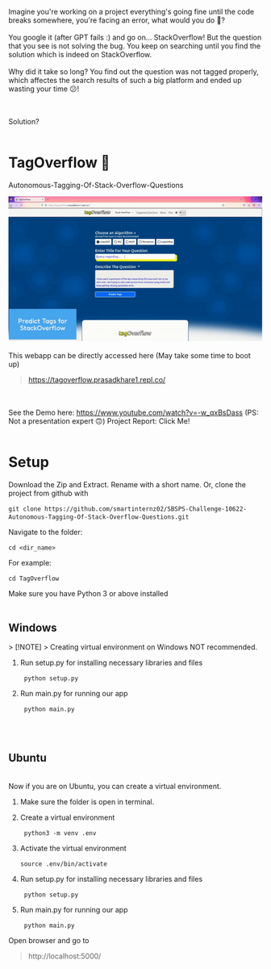 Imagine you're working on a project everything's going fine until the code breaks somewhere, you're facing an error, what would you do 🤔?<br><br>
You google it (after GPT fails :) and go on... StackOverflow! But the question that you see is not solving the bug. You keep on searching until you find the solution which is indeed on StackOverflow.<br><br>
Why did it take so long? You find out the question was not tagged properly, which affectes the search results of such a big platform and ended up wasting your time 😕!

<br><br>
Solution?
<br><br>
# TagOverflow 💯
Autonomous-Tagging-Of-Stack-Overflow-Questions
<br>

![](https://github.com/smartinternz02/SBSPS-Challenge-10622-Autonomous-Tagging-Of-Stack-Overflow-Questions/blob/main/static/ezgif-1-ec2230e892.gif)
<br>
<br>
This webapp can be directly accessed here (May take some time to boot up)

> https://tagoverflow.prasadkhare1.repl.co/

<br><br>
See the Demo here: https://www.youtube.com/watch?v=-w_qxBsDass (PS: Not a presentation expert 🙃)
Project Report: Click Me!
<br><br>
# Setup
Download the Zip and Extract. Rename with a short name.
Or, clone the project from github with
```
git clone https://github.com/smartinternz02/SBSPS-Challenge-10622-Autonomous-Tagging-Of-Stack-Overflow-Questions.git
```

Navigate to the folder:
```
cd <dir_name>
```

For example:
```
cd TagOverflow
```
Make sure you have Python 3 or above installed
<br><br>
<h2>Windows</h2>
> [!NOTE]
> Creating virtual environment on Windows NOT recommended.

1. Run setup.py for installing necessary libraries and files
   ```
    python setup.py
   ```

2. Run main.py for running our app
   ```
    python main.py
   ```
<br><br>
<h2>Ubuntu</h2>
<br>
Now if you are on Ubuntu, you can create a virtual environment.

1. Make sure the folder is open in terminal.
2. Create a virtual environment
   ```
    python3 -m venv .env
   ```

3. Activate the virtual environment
   ```
   source .env/bin/activate
   ```

4. Run setup.py for installing necessary libraries and files
   ```
    python setup.py
   ```

5. Run main.py for running our app
   ```
    python main.py
   ```

Open browser and go to
> http://localhost:5000/
